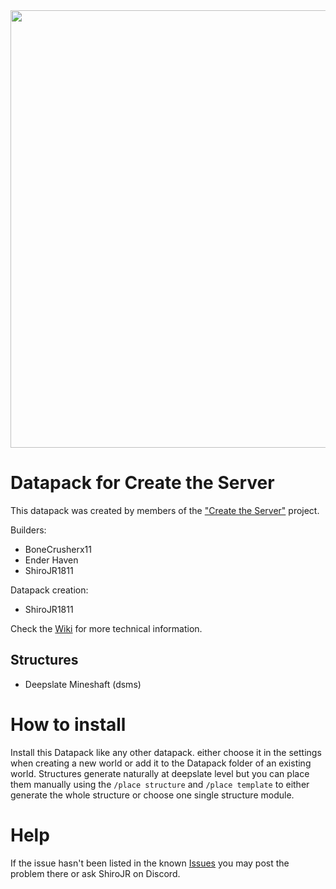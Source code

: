 <img src="https://github.com/JR1811/create-the-server/assets/36027822/c771c3ca-93ad-4eb4-9867-733d7af90914"  width="700">

# Datapack for Create the Server

This datapack was created by members of the ["Create the Server"](https://youtu.be/9iKEQBZtjH0) project.

Builders:

- BoneCrusherx11
- Ender Haven
- ShiroJR1811

Datapack creation:

- ShiroJR1811

Check the [Wiki](https://github.com/JR1811/create-the-server/wiki) for more technical information.

## Structures

- Deepslate Mineshaft (dsms)

# How to install

Install this Datapack like any other datapack. either choose it in the settings when creating a new world or add it to the Datapack folder of an existing world. Structures generate naturally at deepslate level but you can place them manually using the `/place structure` and `/place template` to either generate the whole structure or choose one single structure module.

# Help

If the issue hasn't been listed in the known [Issues](https://github.com/JR1811/create-the-server/issues) you may post the problem there or ask ShiroJR on Discord.
